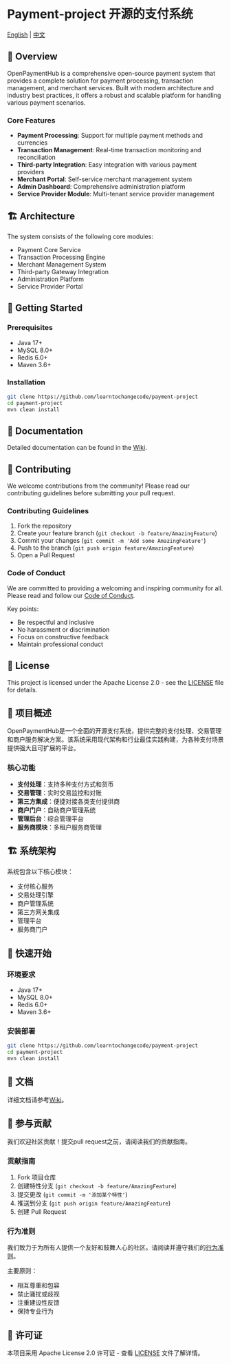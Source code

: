 # Payment-project 开源的支付系统

[English](#english) | [中文](#中文)

<div id="english">

## 🌟 Overview

OpenPaymentHub is a comprehensive open-source payment system that provides a complete solution for payment processing, transaction management, and merchant services. Built with modern architecture and industry best practices, it offers a robust and scalable platform for handling various payment scenarios.

### Core Features

- **Payment Processing**: Support for multiple payment methods and currencies
- **Transaction Management**: Real-time transaction monitoring and reconciliation
- **Third-party Integration**: Easy integration with various payment providers
- **Merchant Portal**: Self-service merchant management system
- **Admin Dashboard**: Comprehensive administration platform
- **Service Provider Module**: Multi-tenant service provider management

## 🏗️ Architecture

The system consists of the following core modules:

- Payment Core Service
- Transaction Processing Engine
- Merchant Management System
- Third-party Gateway Integration
- Administration Platform
- Service Provider Portal

## 🚀 Getting Started

### Prerequisites

- Java 17+
- MySQL 8.0+
- Redis 6.0+
- Maven 3.6+

### Installation

```bash
git clone https://github.com/learntochangecode/payment-project
cd payment-project
mvn clean install
```

## 📖 Documentation

Detailed documentation can be found in the [Wiki]().

## 🤝 Contributing

We welcome contributions from the community! Please read our contributing guidelines before submitting your pull request.

### Contributing Guidelines

1. Fork the repository
2. Create your feature branch (`git checkout -b feature/AmazingFeature`)
3. Commit your changes (`git commit -m 'Add some AmazingFeature'`)
4. Push to the branch (`git push origin feature/AmazingFeature`)
5. Open a Pull Request

### Code of Conduct

We are committed to providing a welcoming and inspiring community for all. Please read and follow our [Code of Conduct](CODE_OF_CONDUCT.md).

Key points:
- Be respectful and inclusive
- No harassment or discrimination
- Focus on constructive feedback
- Maintain professional conduct

## 📄 License

This project is licensed under the Apache License 2.0 - see the [LICENSE](https://www.apache.org/licenses/LICENSE-2.0) file for details.

</div>

<div id="中文">

## 🌟 项目概述

OpenPaymentHub是一个全面的开源支付系统，提供完整的支付处理、交易管理和商户服务解决方案。该系统采用现代架构和行业最佳实践构建，为各种支付场景提供强大且可扩展的平台。

### 核心功能

- **支付处理**：支持多种支付方式和货币
- **交易管理**：实时交易监控和对账
- **第三方集成**：便捷对接各类支付提供商
- **商户门户**：自助商户管理系统
- **管理后台**：综合管理平台
- **服务商模块**：多租户服务商管理

## 🏗️ 系统架构

系统包含以下核心模块：

- 支付核心服务
- 交易处理引擎
- 商户管理系统
- 第三方网关集成
- 管理平台
- 服务商门户

## 🚀 快速开始

### 环境要求

- Java 17+
- MySQL 8.0+
- Redis 6.0+
- Maven 3.6+

### 安装部署

```bash
git clone https://github.com/learntochangecode/payment-project
cd payment-project
mvn clean install
```

## 📖 文档

详细文档请参考[Wiki]()。

## 🤝 参与贡献

我们欢迎社区贡献！提交pull request之前，请阅读我们的贡献指南。

### 贡献指南

1. Fork 项目仓库
2. 创建特性分支 (`git checkout -b feature/AmazingFeature`)
3. 提交更改 (`git commit -m '添加某个特性'`)
4. 推送到分支 (`git push origin feature/AmazingFeature`)
5. 创建 Pull Request

### 行为准则

我们致力于为所有人提供一个友好和鼓舞人心的社区。请阅读并遵守我们的[行为准则](CODE_OF_CONDUCT.md)。

主要原则：
- 相互尊重和包容
- 禁止骚扰或歧视
- 注重建设性反馈
- 保持专业行为

## 📄 许可证

本项目采用 Apache License 2.0 许可证 - 查看 [LICENSE](https://www.apache.org/licenses/LICENSE-2.0) 文件了解详情。

</div>
